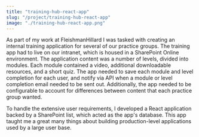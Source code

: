 ```yaml
---
title: "training-hub-react-app"
slug: "/project/training-hub-react-app"
image: "./training-hub-react-app.png"
---
```


As part of my work at FleishmanHillard I was tasked with creating an internal training application for several of our practice groups. The training app had to live on our intranet, which is housed in a SharePoint Online environment. The application content was a number of levels, divided into modules. Each module contained a video, additional downloadable resources, and a short quiz. The app needed to save each module and level completion for each user, and notify via API when a module or level completion email needed to be sent out. Additionally, the app needed to be configurable to account for differences between content that each practice group wanted.

To handle the extensive user requirements, I developed a React application backed by a SharePoint list, which acted as the app's database. This app taught me a great many things about building production-level applications used by a large user base.

